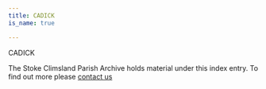 ```yaml
---
title: CADICK
is_name: true

---
```


CADICK


The Stoke Climsland Parish Archive holds material under this index entry. To find out more please [contact us](/contact/)
